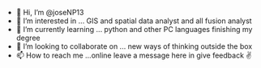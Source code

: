 - 👋 Hi, I’m @joseNP13
- 👀 I’m interested in ... GIS and spatial data analyst and all fusion analyst 
- 🌱 I’m currently learning ... python and other PC languages finishing my degree
- 💞️ I’m looking to collaborate on ... new ways of thinking outside the box
- 📫 How to reach me ...online leave a message here in give feedback ✌️

<!---
joseNP13/joseNP13 is a ✨ special ✨ repository because its `README.md` (this file) appears on your GitHub profile.
You can click the Preview link to take a look at your changes.
--->
